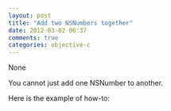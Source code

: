 ```yaml
---
layout: post
title: "Add two NSNumbers together"
date: 2012-03-02 06:37
comments: true
categories: objective-c
---
```


None



You cannot just add one NSNumber to another. 




Here is the example of how-to:
   

